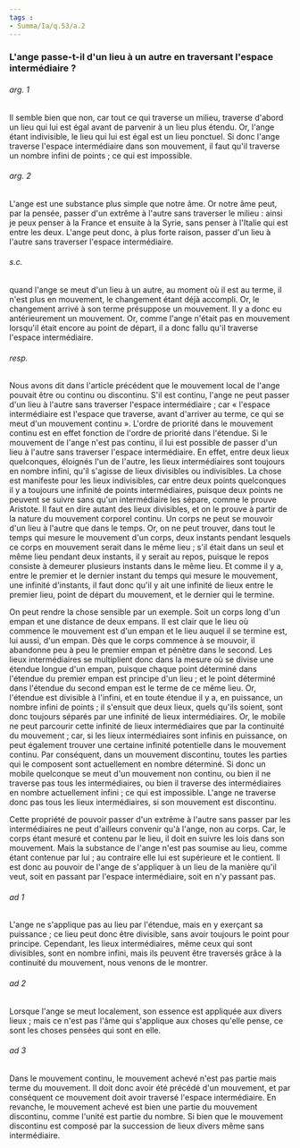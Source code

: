 ```yaml
---
tags : 
- Summa/Ia/q.53/a.2
---
```


### L'ange passe-t-il d'un lieu à un autre en traversant l'espace intermédiaire ?

###### arg. 1
Il semble bien que non, car tout ce qui traverse un milieu, traverse d'abord un lieu qui lui est égal avant de parvenir à un lieu plus étendu. Or, l'ange étant indivisible, le lieu qui lui est égal est un lieu ponctuel. Si donc l'ange traverse l'espace intermédiaire dans son mouvement, il faut qu'il traverse un nombre infini de points ; ce qui est impossible. 

###### arg. 2
L'ange est une substance plus simple que notre âme. Or notre âme peut, par la pensée, passer d'un extrême à l'autre sans traverser le milieu : ainsi je peux penser à la France et ensuite à la Syrie, sans penser à l'Italie qui est entre les deux. L'ange peut donc, à plus forte raison, passer d'un lieu à l'autre sans traverser l'espace intermédiaire. 

###### s.c.
quand l'ange se meut d'un lieu à un autre, au moment où il est au terme, il n'est plus en mouvement, le changement étant déjà accompli. Or, le changement arrivé à son terme présuppose un mouvement. Il y a donc eu antérieurement un mouvement. Or, comme l'ange n'était pas en mouvement lorsqu'il était encore au point de départ, il a donc fallu qu'il traverse l'espace intermédiaire. 

###### resp.
Nous avons dit dans l'article précédent que le mouvement local de l'ange pouvait être ou continu ou discontinu. S'il est continu, l'ange ne peut passer d'un lieu à l'autre sans traverser l'espace intermédiaire ; car « l'espace intermédiaire est l'espace que traverse, avant d'arriver au terme, ce qui se meut d'un mouvement continu ». L'ordre de priorité dans le mouvement continu est en effet fonction de l'ordre de priorité dans l'étendue. Si le mouvement de l'ange n'est pas continu, il lui est possible de passer d'un lieu à l'autre sans traverser l'espace intermédiaire. En effet, entre deux lieux quelconques, éloignés l'un de l'autre, les lieux intermédiaires sont toujours en nombre infini, qu'il s'agisse de lieux divisibles ou indivisibles. La chose est manifeste pour les lieux indivisibles, car entre deux points quelconques il y a toujours une infinité de points intermédiaires, puisque deux points ne peuvent se suivre sans qu'un intermédiaire les sépare, comme le prouve Aristote. Il faut en dire autant des lieux divisibles, et on le prouve à partir de la nature du mouvement corporel continu. Un corps ne peut se mouvoir d'un lieu à l'autre que dans le temps. Or, on ne peut trouver, dans tout le temps qui mesure le mouvement d'un corps, deux instants pendant lesquels ce corps en mouvement serait dans le même lieu ; s'il était dans un seul et même lieu pendant deux instants, il y serait au repos, puisque le repos consiste à demeurer plusieurs instants dans le même lieu. Et comme il y a, entre le premier et le dernier instant du temps qui mesure le mouvement, une infinité d'instants, il faut donc qu'il y ait une infinité de lieux entre le premier lieu, point de départ du mouvement, et le dernier qui le termine. 

On peut rendre la chose sensible par un exemple. Soit un corps long d'un empan et une distance de deux empans. Il est clair que le lieu où commence le mouvement est d'un empan et le lieu auquel il se termine est, lui aussi, d'un empan. Dès que le corps commence à se mouvoir, il abandonne peu à peu le premier empan et pénètre dans le second. Les lieux intermédiaires se multiplient donc dans la mesure où se divise une étendue longue d'un empan, puisque chaque point déterminé dans l'étendue du premier empan est principe d'un lieu ; et le point déterminé dans l'étendue du second empan est le terme de ce même lieu. Or, l'étendue est divisible à l'infini, et en toute étendue il y a, en puissance, un nombre infini de points ; il s'ensuit que deux lieux, quels qu'ils soient, sont donc toujours séparés par une infinité de lieux intermédiaires. Or, le mobile ne peut parcourir cette infinité de lieux intermédiaires que par la continuité du mouvement ; car, si les lieux intermédiaires sont infinis en puissance, on peut également trouver une certaine infinité potentielle dans le mouvement continu. Par conséquent, dans un mouvement discontinu, toutes les parties qui le composent sont actuellement en nombre déterminé. Si donc un mobile quelconque se meut d'un mouvement non continu, ou bien il ne traverse pas tous les intermédiaires, ou bien il traverse des intermédiaires en nombre actuellement infini ; ce qui est impossible. L'ange ne traverse donc pas tous les lieux intermédiaires, si son mouvement est discontinu. 

Cette propriété de pouvoir passer d'un extrême à l'autre sans passer par les intermédiaires ne peut d'ailleurs convenir qu'à l'ange, non au corps. Car, le corps étant mesuré et contenu par le lieu, il doit en suivre les lois dans son mouvement. Mais la substance de l'ange n'est pas soumise au lieu, comme étant contenue par lui ; au contraire elle lui est supérieure et le contient. Il est donc au pouvoir de l'ange de s'appliquer à un lieu de la manière qu'il veut, soit en passant par l'espace intermédiaire, soit en n'y passant pas. 

###### ad 1
L'ange ne s'applique pas au lieu par l'étendue, mais en y exerçant sa puissance ; ce lieu peut donc être divisible, sans avoir toujours le point pour principe. Cependant, les lieux intermédiaires, même ceux qui sont divisibles, sont en nombre infini, mais ils peuvent être traversés grâce à la continuité du mouvement, nous venons de le montrer. 

###### ad 2
Lorsque l'ange se meut localement, son essence est appliquée aux divers lieux ; mais ce n'est pas l'âme qui s'applique aux choses qu'elle pense, ce sont les choses pensées qui sont en elle. 

###### ad 3
Dans le mouvement continu, le mouvement achevé n'est pas partie mais terme du mouvement. Il doit donc avoir été précédé d'un mouvement, et par conséquent ce mouvement doit avoir traversé l'espace intermédiaire. En revanche, le mouvement achevé est bien une partie du mouvement discontinu, comme l'unité est partie du nombre. Si bien que le mouvement discontinu est composé par la succession de lieux divers même sans intermédiaire. 



